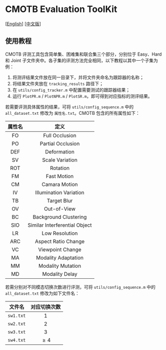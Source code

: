 # CMOTB Evaluation ToolKit

[[English](./README_en.md)] [[中文版](./README.md)]

## 使用教程

CMOTB 评测工具包含简单集、困难集和联合集三个部分，分别位于 Easy、Hard 和 Joint 子文件夹中。各子集的评测方法完全相同，以下教程以其中一个子集为例：

1. 将测评结果文件放在同一目录下，并将文件夹命名为跟踪器的名称；
2. 将结果文件夹放在 `tracking_results` 路径下；
3. 在 `utils/config_tracker.m` 中配置需要测试的跟踪器结果；
4. 运行 `PlotPR.m` / `PlotNPR.m` / `PlotSR.m`，即可得到对应指标的测评结果。

若需要评测具体属性的结果，可将 `utils/config_sequence.m` 中的 `all_dataset.txt` 修改为 `属性名.txt`。CMOTB 包含的所有属性如下：

| 属性名 |             定义              |
| :----: | :---------------------------: |
|   FO   |        Full Occlusion         |
|   PO   |       Partial Occlusion       |
|  DEF   |          Deformation          |
|   SV   |        Scale Variation        |
|  ROT   |           Rotation            |
|   FM   |          Fast Motion          |
|   CM   |         Camara Motion         |
|   IV   |    Illumination Variation     |
|   TB   |          Target Blur          |
|   OV   |          Out-of-View          |
|   BC   |     Background Clustering     |
|  SIO   | Similar Interferential Object |
|   LR   |        Low Resolution         |
|  ARC   |      Aspect Ratio Change      |
|   VC   |       Viewpoint Change        |
|   MA   |      Modality Adaptation      |
|   MM   |       Modality Mutation       |
|   MD   |        Modality Delay         |

若需分别对不同模态切换次数进行评测，可将 `utils/config_sequence.m` 中的 `all_dataset.txt` 修改为如下文件名：

|  文件名   | 对应切换次数 |
| :-------: | :----------: |
| `sw1.txt` |     $1$      |
| `sw2.txt` |     $2$      |
| `sw3.txt` |     $3$      |
| `sw4.txt` |   $\ge 4$    |

